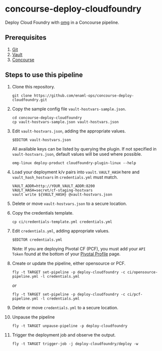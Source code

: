 # concourse-deploy-cloudfoundry

Deploy Cloud Foundry with [omg](https://github.com/enaml-ops) in a Concourse pipeline.

## Prerequisites

1. [Git](https://git-scm.com)
1. [Vault](https://www.vaultproject.io)
1. [Concourse](http://concourse.ci)

## Steps to use this pipeline

1. Clone this repository.

    ```
    git clone https://github.com/enaml-ops/concourse-deploy-cloudfoundry.git
    ```

1. Copy the sample config file `vault-hostvars-sample.json`.

    ```
    cd concourse-deploy-cloudfoundry
    cp vault-hostvars-sample.json vault-hostvars.json
    ```

1. Edit `vault-hostvars.json`, adding the appropriate values.

    ```
    $EDITOR vault-hostvars.json
    ```

    All available keys can be listed by querying the plugin.  If not specified in `vault-hostvars.json`, default values will be used where possible.

    ```
    omg-linux deploy-product cloudfoundry-plugin-linux --help
    ```

1. Load your deployment k/v pairs into `vault`.  `VAULT_HASH` here and `vault_hash_hostvars` in `credentials.yml` must match.

    ```
    VAULT_ADDR=http://YOUR_VAULT_ADDR:8200
    VAULT_HASH=secret/cf-staging-hostvars
    vault write ${VAULT_HASH} @vault-hostvars.json
    ```

1. Delete or move `vault-hostvars.json` to a secure location.
1. Copy the credentials template.

    ```
    cp ci/credentials-template.yml credentials.yml
    ```

1. Edit `credentials.yml`, adding appropriate values.

    ```
    $EDITOR credentials.yml
    ```

    Note: If you are deploying Pivotal CF (PCF), you must add your `API Token` found at the bottom of your [Pivotal Profile](https://network.pivotal.io/users/dashboard/edit-profile) page.

1. Create or update the pipeline, either opensource or PCF.

    ```
    fly -t TARGET set-pipeline -p deploy-cloudfoundry -c ci/opensource-pipeline.yml -l credentials.yml
    ```

    _or_

    ```
    fly -t TARGET set-pipeline -p deploy-cloudfoundry -c ci/pcf-pipeline.yml -l credentials.yml
    ```

1. Delete or move `credentials.yml` to a secure location.
1. Unpause the pipeline

    ```
    fly -t TARGET unpause-pipeline -p deploy-cloudfoundry
    ```

1. Trigger the deployment job and observe the output.

    ```
    fly -t TARGET trigger-job -j deploy-cloudfoundry/deploy -w
    ```


